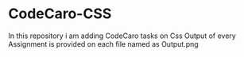 # CodeCaro-CSS
In this repository i am adding CodeCaro tasks on Css
Output of every Assignment is provided on each file named as Output.png
